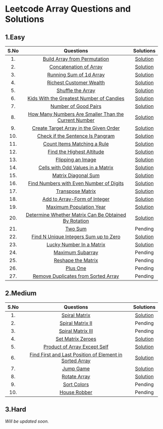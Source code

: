 # Leetcode Array Questions and Solutions
## 1.Easy
| S.No | Questions | Solutions |
| :---: | :---: | :---: |
| 1. | [Build Array from Permutation](https://leetcode.com/problems/build-array-from-permutation/) | [Solution](https://github.com/Samadrita-Shaw/Leetcode-Solutions-DSAwithKunal/blob/main/DSA%20with%20Kunal%20-%20Solutions/01-arrays-solution/1-Easy/ZeroBasedPermutation.java) |
| 2. | [Concatenation of Array](https://leetcode.com/problems/concatenation-of-array/) | [Solution](https://github.com/Samadrita-Shaw/Leetcode-Solutions-DSAwithKunal/blob/main/DSA%20with%20Kunal%20-%20Solutions/01-arrays-solution/1-Easy/Concatenation_Arrays.java) |
| 3. | [Running Sum of 1d Array](https://leetcode.com/problems/running-sum-of-1d-array/) | [Solution](https://github.com/Samadrita-Shaw/Leetcode-Solutions-DSAwithKunal/blob/main/DSA%20with%20Kunal%20-%20Solutions/01-arrays-solution/1-Easy/Running_SumArray.java) |
| 4. | [Richest Customer Wealth](https://leetcode.com/problems/richest-customer-wealth/) | [Solution](https://github.com/Samadrita-Shaw/Leetcode-Solutions-DSAwithKunal/blob/main/DSA%20with%20Kunal%20-%20Solutions/01-arrays-solution/1-Easy/Richest_CustomerWealth.java) |
| 5. | [Shuffle the Array](https://leetcode.com/problems/shuffle-the-array/) | [Solution](https://github.com/Samadrita-Shaw/Leetcode-Solutions-DSAwithKunal/blob/main/DSA%20with%20Kunal%20-%20Solutions/01-arrays-solution/1-Easy/ShuffleArray.java) |
| 6. | [Kids With the Greatest Number of Candies](https://leetcode.com/problems/kids-with-the-greatest-number-of-candies/) | [Solution](https://github.com/Samadrita-Shaw/Leetcode-Solutions-DSAwithKunal/blob/main/DSA%20with%20Kunal%20-%20Solutions/01-arrays-solution/1-Easy/Kids_GreatestCandies.java) |
| 7. | [Number of Good Pairs](https://leetcode.com/problems/number-of-good-pairs/) | [Solution](https://github.com/Samadrita-Shaw/Leetcode-Solutions-DSAwithKunal/blob/main/DSA%20with%20Kunal%20-%20Solutions/01-arrays-solution/1-Easy/Good_Pairs) |
| 8. | [How Many Numbers Are Smaller Than the Current Number](https://leetcode.com/problems/how-many-numbers-are-smaller-than-the-current-number/) | [Solution](https://github.com/Samadrita-Shaw/Leetcode-Solutions-DSAwithKunal/blob/main/DSA%20with%20Kunal%20-%20Solutions/01-arrays-solution/1-Easy/SmallerThanCurrent.java) |
| 9. | [Create Target Array in the Given Order](https://leetcode.com/problems/create-target-array-in-the-given-order/) | [Solution](https://github.com/Samadrita-Shaw/Leetcode-Solutions-DSAwithKunal/blob/main/DSA%20with%20Kunal%20-%20Solutions/01-arrays-solution/1-Easy/Target_Array.java) |
| 10. | [Check if the Sentence Is Pangram](https://leetcode.com/problems/check-if-the-sentence-is-pangram/) | [Solution](https://github.com/Samadrita-Shaw/Leetcode-Solutions-DSAwithKunal/blob/main/DSA%20with%20Kunal%20-%20Solutions/01-arrays-solution/1-Easy/Pangram_Sentence.java) |
| 11. | [Count Items Matching a Rule](https://leetcode.com/problems/count-items-matching-a-rule/) | [Solution](https://github.com/Samadrita-Shaw/Leetcode-Solutions-DSAwithKunal/blob/main/DSA%20with%20Kunal%20-%20Solutions/01-arrays-solution/1-Easy/Matching_RuleString.java) |
| 12. | [Find the Highest Altitude](https://leetcode.com/problems/find-the-highest-altitude/) | [Solution](https://github.com/Samadrita-Shaw/Leetcode-Solutions-DSAwithKunal/blob/main/DSA%20with%20Kunal%20-%20Solutions/01-arrays-solution/1-Easy/Max_Height.java) |
| 13. | [Flipping an Image](https://leetcode.com/problems/flipping-an-image/) | [Solution](https://github.com/Samadrita-Shaw/Leetcode-Solutions-DSAwithKunal/blob/main/DSA%20with%20Kunal%20-%20Solutions/01-arrays-solution/1-Easy/FlipAndInvert_Image.java) |
| 14. | [Cells with Odd Values in a Matrix](https://leetcode.com/problems/cells-with-odd-values-in-a-matrix/) | [Solution](https://github.com/Samadrita-Shaw/Leetcode-Solutions-DSAwithKunal/blob/main/DSA%20with%20Kunal%20-%20Solutions/01-arrays-solution/1-Easy/Cells_WithOddValue.java) |
| 15. | [Matrix Diagonal Sum](https://leetcode.com/problems/matrix-diagonal-sum/) | [Solution](https://github.com/Samadrita-Shaw/Leetcode-Solutions-DSAwithKunal/blob/main/DSA%20with%20Kunal%20-%20Solutions/01-arrays-solution/1-Easy/Matrix_DiagonalSum.java) |
| 16. | [Find Numbers with Even Number of Digits](https://leetcode.com/problems/find-numbers-with-even-number-of-digits/) | [Solution](https://github.com/Samadrita-Shaw/Leetcode-Solutions-DSAwithKunal/blob/main/DSA%20with%20Kunal%20-%20Solutions/01-arrays-solution/1-Easy/Even_numberDigits.java) |
| 17. | [Transpose Matrix](https://leetcode.com/problems/transpose-matrix/) | [Solution](https://github.com/Samadrita-Shaw/Leetcode-Solutions-DSAwithKunal/blob/main/DSA%20with%20Kunal%20-%20Solutions/01-arrays-solution/1-Easy/Transpose.java) |
| 18. | [Add to Array-Form of Integer](https://leetcode.com/problems/add-to-array-form-of-integer/) | [Solution](https://github.com/Samadrita-Shaw/Leetcode-Solutions-DSAwithKunal/blob/main/DSA%20with%20Kunal%20-%20Solutions/01-arrays-solution/1-Easy/Array_Form.java) |
| 19. | [Maximum Population Year](https://leetcode.com/problems/maximum-population-year/) | [Solution](https://github.com/Samadrita-Shaw/Leetcode-Solutions-DSAwithKunal/blob/main/DSA%20with%20Kunal%20-%20Solutions/01-arrays-solution/1-Easy/MaximumPopulation.java) |
| 20. | [Determine Whether Matrix Can Be Obtained By Rotation](https://leetcode.com/problems/determine-whether-matrix-can-be-obtained-by-rotation/) | [Solution](https://github.com/Samadrita-Shaw/Leetcode-Solutions-DSAwithKunal/blob/main/DSA%20with%20Kunal%20-%20Solutions/01-arrays-solution/1-Easy/RotateArrayRight.java) |
| 21. | [Two Sum](https://leetcode.com/problems/two-sum/) | Pending |
| 22. | [Find N Unique Integers Sum up to Zero](https://leetcode.com/problems/find-n-unique-integers-sum-up-to-zero/) | [Solution](https://github.com/Samadrita-Shaw/Leetcode-Solutions-DSAwithKunal/blob/main/DSA%20with%20Kunal%20-%20Solutions/01-arrays-solution/1-Easy/IntegerSumUpto0.java) |
| 23. | [Lucky Number In a Matrix](https://leetcode.com/problems/lucky-numbers-in-a-matrix/) | [Solution](https://github.com/Samadrita-Shaw/Leetcode-Solutions-DSAwithKunal/blob/main/DSA%20with%20Kunal%20-%20Solutions/01-arrays-solution/1-Easy/SaddlePoint.java) |
| 24. | [Maximum Subarray](https://leetcode.com/problems/maximum-subarray/) | Pending |
| 25. | [Reshape the Matrix](https://leetcode.com/problems/reshape-the-matrix/) | Pending |
| 26. | [Plus One](https://leetcode.com/problems/plus-one/) | Pending |
| 27. | [Remove Duplicates from Sorted Array](https://leetcode.com/problems/remove-duplicates-from-sorted-array/) | Pending |

## 2.Medium
| S.No | Questions | Solutions |
| :---: | :---: | :---: |
| 1. | [Spiral Matrix](https://leetcode.com/problems/spiral-matrix/)| [Solution](https://github.com/Samadrita-Shaw/Leetcode-Solutions-DSAwithKunal/blob/main/DSA%20with%20Kunal%20-%20Solutions/01-arrays-solution/2-Medium/SpiralMatrix.java) |
| 2. | [Spiral Matrix II](https://leetcode.com/problems/spiral-matrix-ii/) | Pending |
| 3. | [Spiral Matrix III](https://leetcode.com/problems/spiral-matrix-iii/) | Pending |
| 4. | [Set Matrix Zeroes](https://leetcode.com/problems/set-matrix-zeroes/) | [Solution](https://github.com/Samadrita-Shaw/Leetcode-Solutions-DSAwithKunal/blob/main/DSA%20with%20Kunal%20-%20Solutions/01-arrays-solution/2-Medium/SetZeroes.java) |
| 5. | [Product of Array Except Self](https://leetcode.com/problems/product-of-array-except-self/) | [Solution](https://github.com/Samadrita-Shaw/Leetcode-Solutions-DSAwithKunal/blob/main/DSA%20with%20Kunal%20-%20Solutions/01-arrays-solution/2-Medium/ProductExceptSelf.java) |
| 6. | [Find First and Last Position of Element in Sorted Array](https://leetcode.com/problems/find-first-and-last-position-of-element-in-sorted-array/) | [Solution](https://github.com/Samadrita-Shaw/Leetcode-Solutions-DSAwithKunal/blob/main/DSA%20with%20Kunal%20-%20Solutions/01-arrays-solution/2-Medium/FirstAndLastRange.java) |
| 7. | [Jump Game](https://leetcode.com/problems/jump-game/) | [Solution](https://github.com/Samadrita-Shaw/Leetcode-Solutions-DSAwithKunal/blob/main/DSA%20with%20Kunal%20-%20Solutions/01-arrays-solution/2-Medium/JumpGame.java) |
| 8. | [Rotate Array](https://leetcode.com/problems/rotate-array/) | [Solution](https://github.com/Samadrita-Shaw/Leetcode-Solutions-DSAwithKunal/blob/main/DSA%20with%20Kunal%20-%20Solutions/01-arrays-solution/2-Medium/Rotation90.java) |
| 9. | [Sort Colors](https://leetcode.com/problems/sort-colors/) | Pending |
| 10. | [House Robber](https://leetcode.com/problems/house-robber/) | Pending |

## 3.Hard
*Will be updated soon.*
